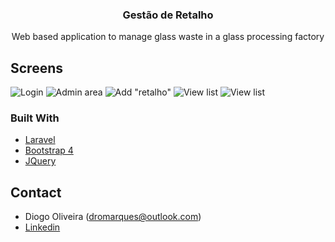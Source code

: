 <!-- PROJECT SHIELDS -->
<!--
*** I'm using markdown "reference style" links for readability.
*** Reference links are enclosed in brackets [ ] instead of parentheses ( ).
*** See the bottom of this document for the declaration of the reference variables
*** for contributors-url, forks-url, etc. This is an optional, concise syntax you may use.
*** https://www.markdownguide.org/basic-syntax/#reference-style-links
-->

<!-- PROJECT LOGO -->
  <h3 align="center">Gestão de Retalho</h3>

  <p align="center">
    Web based application to manage glass waste in a glass processing factory
	</p>
</p>


<!-- ABOUT THE PROJECT -->
## Screens

![Login](https://i.imgur.com/lq1IGDO.png)
![Admin area](https://i.imgur.com/O8xjMUv.png)
![Add "retalho"](https://i.imgur.com/6ErCJbU.png)
![View list](https://i.imgur.com/ALoc0YG.png)
![View list](https://i.imgur.com/IsbCx00.png)


### Built With

* [Laravel](https://laravel.com)
* [Bootstrap 4](https://getbootstrap.com/)
* [JQuery](https://jquery.com/)


<!-- CONTACT -->
## Contact

* Diogo Oliveira (dromarques@outlook.com)
* [Linkedin](https://www.linkedin.com/in/diogo0liveira14/)
